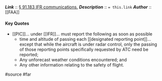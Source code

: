 ***Link***      :: [§ 91.183 IFR communications.](https://www.ecfr.gov/current/title-14/section-91.183)
***Description***      :: `= this.link`
***Author*** :: [[FAA]]

#### Key Quotes
* [[PIC]]... under [[IFR]]... must report the following as soon as possible
	* time and altitude of passing each [[designated reporting point]]... except that while the aircraft is under radar control, only the passing of those reporting points specifically requested by ATC need be reported;
	* Any unforecast weather conditions encountered; and
	* Any other information relating to the safety of flight.

#source #far
